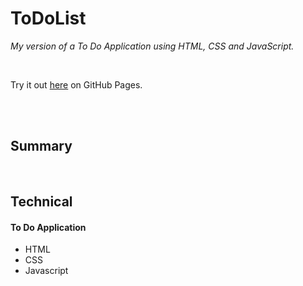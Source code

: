 # ToDoList

_My version of a To Do Application using HTML, CSS and JavaScript._

<br>

Try it out [here](https://graceec.github.io/ToDoList/) on GitHub Pages.

<br>


<br>


## Summary

<br>

## Technical


#### To Do Application 
- HTML
- CSS
- Javascript

